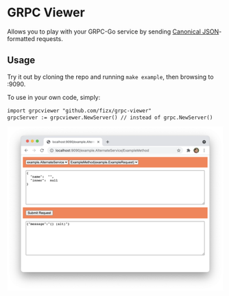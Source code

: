 # GRPC Viewer

Allows you to play with your GRPC-Go service by sending [Canonical JSON](https://developers.google.com/protocol-buffers/docs/proto3#json)-formatted requests.

## Usage

Try it out by cloning the repo and running `make example`, then browsing to :9090.

To use in your own code, simply:

    import grpcviewer "github.com/fizx/grpc-viewer"
    grpcServer := grpcviewer.NewServer() // instead of grpc.NewServer()



![Screenshot](screenshot.png)
